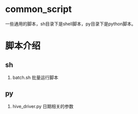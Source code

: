 # common_script
一些通用的脚本，sh目录下是shell脚本，py目录下是python脚本。
# 脚本介绍
## sh
1. batch.sh        批量运行脚本

## py
1. hive_driver.py  日期相关的参数
